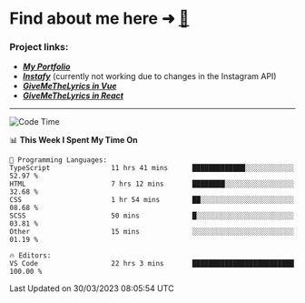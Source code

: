 # Find about me here ➜ [🧑](https://pauabella.dev)

### Project links:
- ***[My Portfolio](https://pauabella.dev)***
- ***[Instafy](https://instafy.me)*** (currently not working due to changes in the Instagram API)
- ***[GiveMeTheLyrics in Vue](https://lyrics.pauabella.dev)***
- ***[GiveMeTheLyrics in React](https://pauabella.dev/GiveMeTheLyrics)***

---
<!--START_SECTION:waka-->
![Code Time](http://img.shields.io/badge/Code%20Time-2%2C046%20hrs%2022%20mins-blue)

📊 **This Week I Spent My Time On** 

```text
💬 Programming Languages: 
TypeScript               11 hrs 41 mins      █████████████░░░░░░░░░░░░   52.97 % 
HTML                     7 hrs 12 mins       ████████░░░░░░░░░░░░░░░░░   32.68 % 
CSS                      1 hr 54 mins        ██░░░░░░░░░░░░░░░░░░░░░░░   08.68 % 
SCSS                     50 mins             █░░░░░░░░░░░░░░░░░░░░░░░░   03.81 % 
Other                    15 mins             ░░░░░░░░░░░░░░░░░░░░░░░░░   01.19 % 

🔥 Editors: 
VS Code                  22 hrs 3 mins       █████████████████████████   100.00 % 
```


 Last Updated on 30/03/2023 08:05:54 UTC
<!--END_SECTION:waka-->
